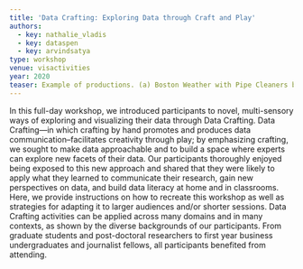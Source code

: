 ```yaml
---
title: 'Data Crafting: Exploring Data through Craft and Play'
authors:
  - key: nathalie_vladis
  - key: dataspen
  - key: arvindsatya
type: workshop
venue: visactivities
year: 2020
teaser: Example of productions. (a) Boston Weather with Pipe Cleaners by Gaurav P; (b) Ten Hours in Boston by Yue D; (c) Screen Time by Weather by Artemisia L; (d) Highs and Lows by Serena B.
---
```

In this full-day workshop, we introduced participants to novel, multi-sensory ways of exploring and visualizing their data through Data Crafting. Data Crafting—in which crafting by hand promotes and produces data communication–facilitates creativity through play; by emphasizing crafting, we sought to make data approachable and to build a space where experts can explore new facets of their data. Our participants thoroughly enjoyed being exposed to this new approach and shared that they were likely to apply what they learned to communicate their research, gain new perspectives on data, and build data literacy at home and in classrooms. Here, we provide instructions on how to recreate this workshop as well as strategies for adapting it to larger audiences and/or shorter sessions. Data Crafting activities can be applied across many domains and in many contexts, as shown by the diverse backgrounds of our participants. From graduate students and post-doctoral researchers to first year business undergraduates and journalist fellows, all participants benefited from attending.
